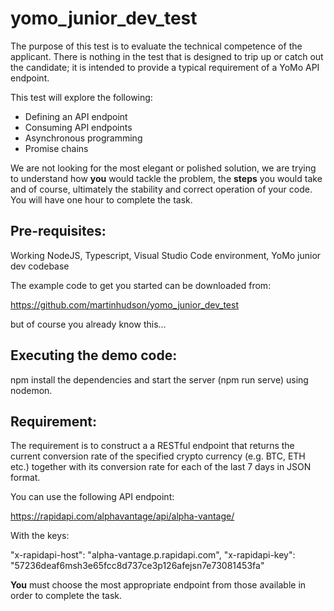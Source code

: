# yomo_junior_dev_test

The purpose of this test is to evaluate the technical competence of the applicant. There is nothing in the test that is designed to trip up or catch out the candidate; it is intended to provide a typical requirement of a YoMo API endpoint.

This test will explore the following:

- Defining an API endpoint
- Consuming API endpoints
- Asynchronous programming
- Promise chains

We are not looking for the most elegant or polished solution, we are trying to understand how **you** would tackle the problem, the **steps** you would take and of course, ultimately the stability and correct operation of your code. You will have one hour to complete the task.

## Pre-requisites:

Working NodeJS, Typescript, Visual Studio Code environment, YoMo junior dev codebase

The example code to get you started can be downloaded from:

https://github.com/martinhudson/yomo_junior_dev_test

but of course you already know this...

## Executing the demo code:

npm install the dependencies and start the server (npm run serve) using nodemon.

## Requirement:

The requirement is to construct a a RESTful endpoint that returns the current conversion rate of the specified crypto currency (e.g. BTC, ETH etc.) together with its conversion rate for each of the last 7 days in JSON format.

You can use the following API endpoint:

https://rapidapi.com/alphavantage/api/alpha-vantage/

With the keys:

"x-rapidapi-host": "alpha-vantage.p.rapidapi.com",
"x-rapidapi-key": "57236deaf6msh3e65fcc8d737ce3p126afejsn7e73081453fa"

**You** must choose the most appropriate endpoint from those available in order to complete the task.
